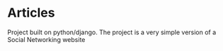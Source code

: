 # Articles
Project built on python/django. The project is a very simple version of a Social Networking website
